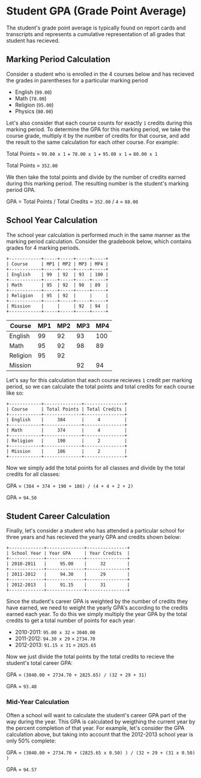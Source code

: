 # Student GPA (Grade Point Average)
The student's grade point average is typically found on report cards and transcripts and represents a cumulative representation of all grades that student has recieved. 


## Marking Period Calculation
Consider a student who is enrolled in the 4 courses below and has recieved the grades in parentheses for a particular marking period

- English (`99.00`)
- Math (`78.00`)
- Religion (`95.00`)
- Physics (`80.00`)

Let's also consider that each course counts for exactly `1` credits during this marking period. To determine the GPA for this marking period, we take the course grade, multiply it by the number of credits for that course, and add the result to the same calculation for each other course. For example:


Total Points = `99.00 x 1` + `78.00 x 1` + `95.00 x 1` + `80.00 x 1`

Total Points = `352.00`

We then take the total points and divide by the number of credits earned during this marking period. The resulting number is the student's marking period GPA.

GPA = Total Points / Total Credits = `352.00` / `4` = `88.00`

## School Year Calculation

The school year calculation is performed much in the same manner as the marking period calculation. Consider the gradebook below, which contains grades for 4 marking periods.

```
+------------+-----+-----+-----+-----+
| Course     | MP1 | MP2 | MP3 | MP4 |
+------------+-----+-----+-----+-----+
| English    | 99  | 92  | 93  | 100 |
+------------+-----+-----+-----+-----+
| Math       | 95  | 92  | 98  | 89  |
+------------+-----+-----+-----+-----+
| Religion   | 95  | 92  |     |     |
+------------+-----+-----+-----+-----+
| Mission    |     |     | 92  | 94  |
+------------+-----+-----+-----+-----+
```



| Course     |   MP1 |   MP2 |   MP3 |   MP4 |
|------------|-------|-------|-------|-------|
| English    |   99  |   92  |   93  |   100 |
| Math       |   95  |   92  |   98  |   89  |
| Religion   |   95  |   92  |       |       |
| Mission    |       |       |   92  |   94  |



Let's say for this calculation that each course recieves `1` credit per marking period, so we can calculate the total points and total credits for each course like so:

```
+------------+--------------+---------------+
| Course     | Total Points | Total Credits |
+------------+--------------+---------------+
| English    |     384      |     4         |
+------------+--------------+---------------+
| Math       |     374      |     4         |
+------------+--------------+---------------+
| Religion   |     190      |     2         |
+------------+--------------+---------------+
| Mission    |     186      |     2         |
+------------+--------------+---------------+
```

Now we simply add the total points for all classes and divide by the total credits for all classes:

GPA = `(384 + 374 + 190 + 186) / (4 + 4 + 2 + 2)`

GPA = `94.50`



## Student Career Calculation

Finally, let's consider a student who has attended a particular school for three years and has recieved the yearly GPA and credits shown below:


```
+-------------+--------------+---------------+
| School Year | Year GPA     | Year Credits  |
+-------------+--------------+---------------+
| 2010-2011   |     95.00    |     32        |
+-------------+--------------+---------------+
| 2011-2012   |     94.30    |     29        |
+-------------+--------------+---------------+
| 2012-2013   |     91.15    |     31        |
+-------------+--------------+---------------+
```

Since the student's career GPA is weighted by the number of credits they have earned, we need to weight the yearly GPA's according to the credits earned each year. To do this we simply multiply the year GPA by the total credits to get a total number of points for each year:

- 2010-2011: `95.00 x 32` = `3040.00`
- 2011-2012: `94.30 x 29` = `2734.70`
- 2012-2013: `91.15 x 31` = `2825.65`

Now we just divide the total points by the total credits to recieve the student's total career GPA:

GPA = `(3040.00 + 2734.70 + 2825.65) / (32 + 29 + 31)`

GPA = `93.48`

### Mid-Year Calculation
Often a school will want to calculate the student's career GPA part of the way during the year. This GPA is calculated by weigthing the current year by the percent completion of that year. For example, let's consider the GPA calculation above, but taking into account that the 2012-2013 school year is only 50% complete:

GPA = `(3040.00 + 2734.70 + (2825.65 x 0.50) ) / (32 + 29 + (31 x 0.50) )`

GPA = `94.57`